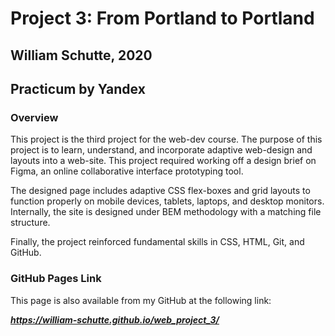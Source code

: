 # Project 3: From Portland to Portland
## William Schutte, 2020
Practicum by Yandex
-----
### Overview

This project is the third project for the web-dev course. The purpose of this project is to learn, understand, 
and incorporate adaptive web-design and layouts into a web-site. This project required working off a design brief 
on Figma, an online collaborative interface prototyping tool. 

The designed page includes adaptive CSS flex-boxes and grid layouts to function properly on mobile devices, tablets, 
laptops, and desktop monitors. Internally, the site is designed under BEM methodology with a matching file structure. 

Finally, the project reinforced fundamental skills in CSS, HTML, Git, and GitHub.

### GitHub Pages Link

This page is also available from my GitHub at the following link:

***https://william-schutte.github.io/web_project_3/***
